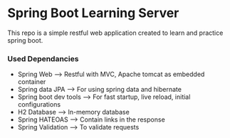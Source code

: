 # Spring Boot Learning Server

This repo is a simple restful web application created to learn and practice spring boot.

### Used Dependancies
- Spring Web --> Restful with MVC, Apache tomcat as embedded container
- Spring data JPA --> For using spring data and hibernate
- Spring boot dev tools --> For fast startup, live reload, initial configurations
- H2 Database --> In-memory database
- Spring HATEOAS --> Contain links in the response
- Spring Validation --> To validate requests

